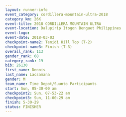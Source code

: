 ```yaml
---
layout: runner-info 
event_category: cordillera-mountain-ultra-2018 
category_km: 26K 
event-title: 2018 CORDILLERA MOUNTAIN ULTRA 
event-location: Dalupirip Itogon Benguet Philippines 
event-logo: 
event-date: 2018-03-03 
checkpoint-name2: Tenidi Hill Top (T-2) 
checkpoint-name3: Finish (T-3) 
overall_rank: 113
gender_rank: 68
category_rank: 19
bib: 26130
first_name: Dennis
last_name: Lacsamana
gender: M
team_name: Time Depot/Suunto Participants
start: Sun, 05-30-00 am
checkpoint2: Sun, 07-53-22 am
checkpoint3: Sun, 11-00-29 am
finish: 5-30-29
status: FINISHER
---
```


